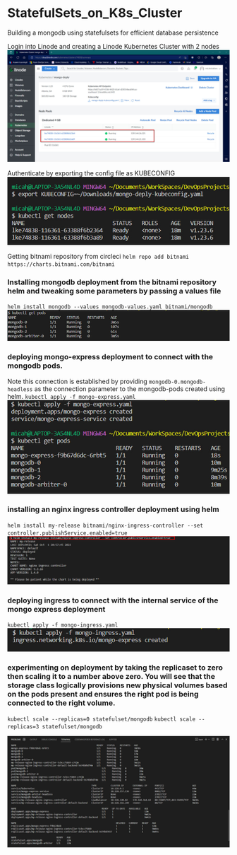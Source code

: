 # StatefulSets_on_K8s_Cluster
Building a mongodb using statefulsets for efficient database persistence

Login into Linode and creating a Linode Kubernetes Cluster with 2 nodes
![](./img/1.node_create.jpg)

Authenticate by exporting the config file as KUBECONFIG
![](./img/2.authenticate.jpg)


Getting bitnami repository from circleci
`helm repo add bitnami https://charts.bitnami.com/bitnami`

### Installing mongodb deployment from the bitnami repository helm and tweaking some parameters by passing a values file
`helm install mongodb --values mongodb-values.yaml bitnami/mongodb`
![](./img/3.pods_creation.jpg)

### deploying mongo-express deployment to connect with the mongodb pods.
Note this connection is established by providing `mongodb-0.mongodb-headless` as the connection parameter to the mongodb-pods created using helm.
`kubectl apply -f mongo-express.yaml`
![](./img/4.mongo-express-deply.jpg)

### installing an nginx ingress controller deployment using helm
`helm install my-release bitnami/nginx-ingress-controller --set controller.publishService.enabled=true`
![](./img/5.ingress-controller-setup.jpg)

### deploying ingress to connect with the internal service of the mongo express deployment
`kubectl apply -f mongo-ingress.yaml`
![](./img/6.ingress-deply.jpg)

### experimenting on deployment by taking the replicaset to zero then scaling it to a number above zero. You will see that the storage class logically provisions new physical volumes based on the pods present and ensures the right pod is being connected to the right volume.
`kubectl scale --replicas=0 statefulset/mongodb`
`kubectl scale --replicas=3 statefulset/mongodb`

![](./img/7.final.jpg)